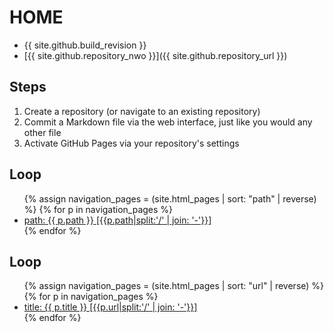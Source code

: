 # HOME

- {{ site.github.build_revision }}
- [{{ site.github.repository_nwo }}]({{ site.github.repository_url }})

## Steps

1. Create a repository (or navigate to an existing repository)
1. Commit a Markdown file via the web interface, just like you would any other file
1. Activate GitHub Pages via your repository's settings

## Loop

<ul>
{% assign navigation_pages = (site.html_pages | sort: "path" | reverse) %}
{% for p in navigation_pages %}
  <li><a href="{{ p.url | absolute_url }}" {% if p.url == page.url %}class="active"{% endif %}>path: {{ p.path }} [{{p.path|split:'/' | join: '-'}}]</a></li>
{% endfor %}
</ul>

## Loop

<ul>
{% assign navigation_pages = (site.html_pages | sort: "url" | reverse) %}
{% for p in navigation_pages %}
  <li><a href="{{ p.url | absolute_url }}" {% if p.url == page.url %}class="active"{% endif %}>title: {{ p.title }} [{{p.url|split:'/' | join: '-'}}]</a></li>
{% endfor %}
</ul>

<script type="text/javascript">
document.querySelector('body').classList.add('markdown-body');
</script>
